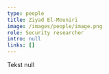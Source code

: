 ```yaml
---
type: people
title: Ziyad El-Mouniri
image: /images/people/image.png
role: Security researcher
intro: null
links: []
---
```

Tekst null
